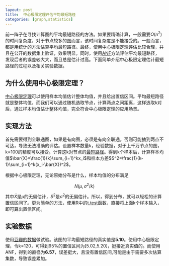 ```yaml
---
layout: post
title:  中心极限定理评估平均最短路径
categories: [graph,statistics]
---
```



前一阵子在寻找计算图的平均最短路径的方法。如果要精确计算，一般需要$O(n^2)$的时间复杂度，对于节点较多的图而言，该时间复杂度是不能接受的。一般而言，都是用统计的方法估算平均最短路径。最终，使用中心极限定理评估比较合理，并且在公开的数据集上验证，效果明显。同时，使用[ANF](http://www.cs.cmu.edu/~christos/PUBLICATIONS/kdd02-anf.pdf)方法评估平均最短路径，发现后者的误差较大大，而且总是估计过高。下面简单介绍中心极限定理估计最短路径的过程以及相关实验数据。


## 为什么使用中心极限定理？
[中心极限定理](https://zh.wikipedia.org/zh-cn/%E4%B8%AD%E5%BF%83%E6%9E%81%E9%99%90%E5%AE%9A%E7%90%86)可以使用样本均值估计整体均值，并且给出置信区间。平均最短路径就是整体均值，而我们可以通过随机选取节点，计算两点之间距离，这样选取k对后，通过样本均值估计整体均值，完全符合中心极限定理的应用场景。

## 实现方法

首先需要得到全联通图，如果是有向图，必须是有向全联通。否则可能抽到两点不可达，导致无法准确的评估。设置样本数量k，经验数据，对于上千万节点的图，k=100的精度可以接受。计算这k对节点的[最短路径](https://zh.wikipedia.org/wiki/%E6%88%B4%E5%85%8B%E6%96%AF%E7%89%B9%E6%8B%89%E7%AE%97%E6%B3%95)。得到k个样本后，计算样本均值$\bar{X}=\frac{1}{k}\sum_{i=1}^kx_i$和样本方差$S^2=\frac{1}{k-1}\sum_{i=1}^k(x_i-\bar{X})^2$。

根据中心极限定理，无论原始分布是什么，样本均值的分布满足

$$
  N(\mu, \sigma^2/k)
$$

其中$\bar{X}$是$\mu$的无偏估计，$S^2$是$\sigma^2$的无偏估计。所以，得到分布，就可以轻松的计算置信区间了。更为简单的方法，使用R中的[t.test](http://www.statmethods.net/stats/ttest.html)函数，直接将上面k个样本输入，即可算出置信区间。

## 实验数据

使用[豆瓣的数据](http://konect.uni-koblenz.de/networks/douban)做试验。该图的平均最短路径的真实值是**5.10**。使用中心极限定理，令k=120，可得到95%的置信区间为[5.02,5.20]，挺接近真实值的。而使用ANF，得到的直径为**6.57**，误差挺大，且没有置信区间,可能是由于需要多次估算集数，导致误差累加。
